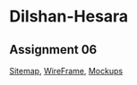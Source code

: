 # Dilshan-Hesara


## Assignment 06
[Sitemap](https://drive.google.com/drive/folders/1t5_gHGefB9JCkbCF3S22NjTeCtyjdJTp),
[WireFrame](),
[Mockups]()

<!-- sitemps> //https://www.gloomaps.com/7HpZHfeCXs -->
